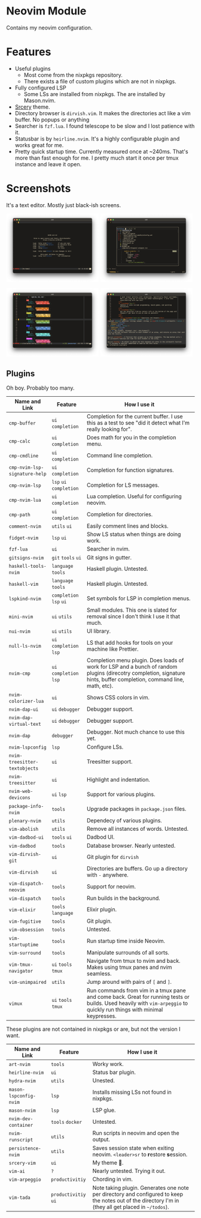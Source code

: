 # Neovim Module

Contains my neovim configuration.

# Features

- Useful plugins
  - Most come from the nixpkgs repository.
  - There exists a file of custom plugins which are not in nixpkgs.
- Fully configured LSP
  - Some LSs are installed from nixpkgs. The are installed by Mason.nvim.
- [Srcery](https://srcery.sh) theme.
- Directory browser is `dirvish.vim`. It makes the directories act like a vim
  buffer. No popups or anything
- Searcher is `fzf.lua`. I found telescope to be slow and I lost patience with
  it.
- Statusbar is by `heirline.nvim`. It's a highly configurable plugin and works
  great for me.
- Pretty quick startup time. Currently measured once at ~240ms. That's more
  than fast enough for me. I pretty much start it once per tmux instance and
  leave it open.

# Screenshots

It's a text editor. Mostly just black-ish screens.

<p float="left">
  <img src="./screenshots/1.png" width="49%" />
  <img src="./screenshots/2.png" width="49%" />
</p>

<p float="left">
  <img src="./screenshots/3.png" width="49%">
  <img src="./screenshots/4.png" width="49%">
</p>

## Plugins

Oh boy. Probably too many.

| Name and Link                 | Feature | How I use it |
| ---                           | ---     | ---          |
| `cmp-buffer`                  | `ui` `completion` | Completion for the current buffer. I use this as a test to see "did it detect what I'm really looking for". |
| `cmp-calc`                    | `ui` `completion` | Does math for you in the completion menu. |
| `cmp-cmdline`                 | `ui` `completion` | Command line completion. |
| `cmp-nvim-lsp-signature-help` | `ui` `completion` | Completion for function signatures. |
| `cmp-nvim-lsp`                | `lsp` `ui` `completion` | Completion for LS messages. |
| `cmp-nvim-lua`                | `ui` `completion` | Lua completion. Useful for configuring neovim. |
| `cmp-path`                    | `ui` `completion` | Completion for directories. |
| `comment-nvim`                | `utils` `ui` | Easily comment lines and blocks. |
| `fidget-nvim`                 | `lsp` `ui` | Show LS status when things are doing work. |
| `fzf-lua`                     | `ui` | Searcher in nvim. |
| `gitsigns-nvim`               | `git` `tools` `ui` | Git signs in gutter. |
| `haskell-tools-nvim`          | `language` `tools` | Haskell plugin. Untested. |
| `haskell-vim`                 | `language` `tools` | Haskell plugin. Untested. |
| `lspkind-nvim`                | `completion` `lsp` `ui` | Set symbols for LSP in completion menus. |
| `mini-nvim`                   | `ui` `utils` | Small modules. This one is slated for removal since I don't think I use it that much. |
| `nui-nvim`                    | `ui` `utils` | UI library. |
| `null-ls-nvim`                | `ui` `completion` `lsp` | LS that add hooks for tools on your machine like Prettier. |
| `nvim-cmp`                    | `ui` `completion` `lsp` | Completion menu plugin. Does loads of work for LSP and a bunch of random plugins (direcotry completion, signature hints, buffer completion, command line, math, etc). |
| `nvim-colorizer-lua`          | `ui` | Shows CSS colors in vim. |
| `nvim-dap-ui`                 | `ui` `debugger` | Debugger support. |
| `nvim-dap-virtual-text`       | `ui` `debugger` | Debugger support. |
| `nvim-dap`                    | `debugger` | Debugger. Not much chance to use this yet. |
| `nvim-lspconfig`              | `lsp` | Configure LSs. |
| `nvim-treesitter-textobjects` | `ui` | Treesitter support. |
| `nvim-treesitter`             | `ui` | Highlight and indentation. |
| `nvim-web-devicons`           | `ui` `lsp` | Support for various plugins. |
| `package-info-nvim`           | `tools` | Upgrade packages in `package.json` files. |
| `plenary-nvim`                | `utils` | Dependecy of various plugins. |
| `vim-abolish`                 | `utils` | Remove all instances of words. Untested. |
| `vim-dadbod-ui`               | `tools` `ui` | Dadbod UI. |
| `vim-dadbod`                  | `tools` | Database browser. Nearly untested. |
| `vim-dirvish-git`             | `ui` | Git plugin for `dirvish` |
| `vim-dirvish`                 | `ui` | Directories are buffers. Go up a directory with `-` anywhere. |
| `vim-dispatch-neovim`         | `tools` | Support for neovim. |
| `vim-dispatch`                | `tools` | Run builds in the background. |
| `vim-elixir`                  | `tools` `language` | Elixir plugin. |
| `vim-fugitive`                | `tools` | Git plugin. |
| `vim-obsession`               | `tools` | Untested. |
| `vim-startuptime`             | `tools` | Run startup time inside Neovim. |
| `vim-surround`                | `tools` | Manipulate surrounds of all sorts. |
| `vim-tmux-navigator`          | `ui` `tools` `tmux` | Navigate from tmux to nvim and back. Makes using tmux panes and nvim seamless. |
| `vim-unimpaired`              | `utils` | Jump around with pairs of `[` and `]`. |
| `vimux`                       | `ui` `tools` `tmux` | Run commands from vim in a tmux pane and come back. Great for running tests or builds. Used heavily with `vim-arpeggio` to quickly run things with minimal keypresses. |

These plugins are not contained in nixpkgs or are, but not the version I want.

| Name and Link          | Feature | How I use it |
| ---                    | ---     | ---          |
| `art-nvim`             | `tools` | Worky work. |
| `heirline-nvim`        | `ui` | Status bar plugin. |
| `hydra-nvim`           | `utils` | Unested. |
| `mason-lspconfig-nvim` | `lsp` | Installs missing LSs not found in nixpkgs. |
| `mason-nvim`           | `lsp` | LSP glue. |
| `nvim-dev-container`   | `tools` `docker` | Untested. |
| `nvim-runscript`       | `utils` | Run scripts in neovim and open the output. |
| `persistence-nvim`     | `utils` | Saves session state when exiting neovim. `<leader>sr` to **r**estore **s**ession. |
| `srcery-vim`           | `ui` | My theme 🤤. |
| `vim-ai`               | `?` | Nearly untested. Trying it out. |
| `vim-arpeggio`         | `productivitiy` | Chording in vim. |
| `vim-tada`             | `productivitiy` `ui` | Note taking plugin. Generates one note per directory and configured to keep the notes out of the directory I'm in (they all get placed in `~/todos`). |
